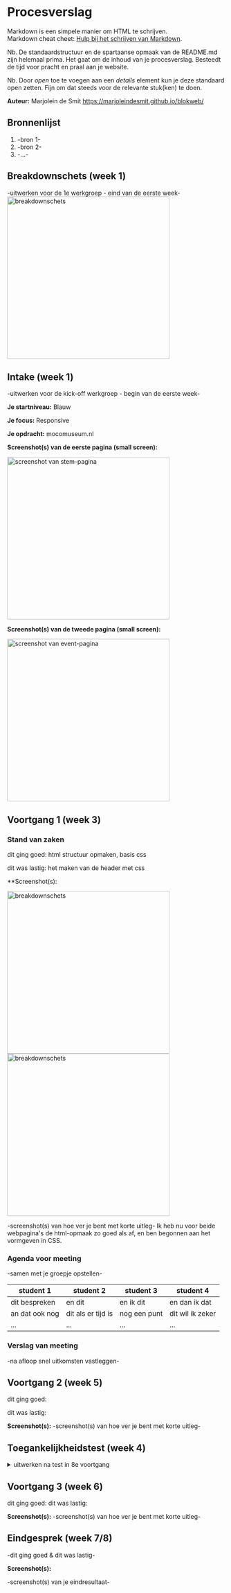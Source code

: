 # Procesverslag
Markdown is een simpele manier om HTML te schrijven.  
Markdown cheat cheet: [Hulp bij het schrijven van Markdown](https://github.com/adam-p/markdown-here/wiki/Markdown-Cheatsheet).

Nb. De standaardstructuur en de spartaanse opmaak van de README.md zijn helemaal prima. Het gaat om de inhoud van je procesverslag. Besteedt de tijd voor pracht en praal aan je website.

Nb. Door *open* toe te voegen aan een *details* element kun je deze standaard open zetten. Fijn om dat steeds voor de relevante stuk(ken) te doen.

**Auteur:** Marjolein de Smit
https://marjoleindesmit.github.io/blokweb/



## Bronnenlijst
1. -bron 1-
2. -bron 2-
3. -...-


## Breakdownschets (week 1)

-uitwerken voor de 1e werkgroep - eind van de eerste week-
<img src="images/breakdownschetsmoco1.png" width="375px" alt="breakdownschets">


## Intake (week 1)
-uitwerken voor de kick-off werkgroep - begin van de eerste week-

**Je startniveau:** Blauw

**Je focus:** Responsive

**Je opdracht:** mocomuseum.nl

**Screenshot(s) van de eerste pagina (small screen):**

<img src="images/expositiespagina.png" width="375px" alt="screenshot van stem-pagina">

**Screenshot(s) van de tweede pagina (small screen):**

<img src="images/detailpagina.png" width="375px" alt="screenshot van event-pagina">


## Voortgang 1 (week 3)

### Stand van zaken

dit ging goed: html structuur opmaken, basis css

dit was lastig: het maken van de header met css


**Screenshot(s):

<img src="images/voortgang1scherm1.png" width="375px" alt="breakdownschets">
<img src="images/voortgang1scherm2.png" width="375px" alt="breakdownschets">


-screenshot(s) van hoe ver je bent met korte uitleg-
Ik heb nu voor beide webpagina's de html-opmaak zo goed als af, en ben begonnen aan het vormgeven in CSS. 

### Agenda voor meeting

-samen met je groepje opstellen-

| student 1      | student 2          | student 3    | student 4        |
| ---            | ---                | ---          | ---              |
| dit bespreken  | en dit             | en ik dit    | en dan ik dat    |
| an dat ook nog | dit als er tijd is | nog een punt | dit wil ik zeker |
| ...            | ...                | ...          | ...              |

### Verslag van meeting

-na afloop snel uitkomsten vastleggen-

## Voortgang 2 (week 5)

dit ging goed: 

dit was lastig: 

**Screenshot(s):**
-screenshot(s) van hoe ver je bent met korte uitleg-

## Toegankelijkheidstest (week 4)

<details>
<summary>uitwerken na test in 8e voortgang</summary>

### Bevindingen
Lijst met je bevindingen die in de test naar voren kwamen:

#### Titel eerste bevinding
Hier korte omschrijving (met indien nodig een afbeelding)

Hier een omschrijving van hoe het opgelost kan worden (met indien nodig een afbeelding)


#### Titel tweede bevinding. 
Hier korte omschrijving (met indien nodig een afbeelding)

Hier een omschrijving van hoe het opgelost kan worden (met indien nodig een afbeelding)


#### Titel volgende bevinding. 
Hier korte omschrijving (met indien nodig een afbeelding)

Hier een omschrijving van hoe het opgelost kan worden (met indien nodig een afbeelding)


#### Titel nog een bevinding. 
Hier korte omschrijving (met indien nodig een afbeelding)

Hier een omschrijving van hoe het opgelost kan worden (met indien nodig een afbeelding)

</details>


## Voortgang 3 (week 6)

dit ging goed:
dit was lastig:


**Screenshot(s):**
-screenshot(s) van hoe ver je bent met korte uitleg-



## Eindgesprek (week 7/8)

-dit ging goed & dit was lastig-

**Screenshot(s):**


-screenshot(s) van je eindresultaat-










